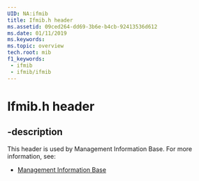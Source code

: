 ```yaml
---
UID: NA:ifmib
title: Ifmib.h header
ms.assetid: 09ced264-dd69-3b6e-b4cb-92413536d612
ms.date: 01/11/2019
ms.keywords: 
ms.topic: overview
tech.root: mib
f1_keywords:
 - ifmib
 - ifmib/ifmib
---
```


# Ifmib.h header


## -description

This header is used by Management Information Base. For more information, see:

- [Management Information Base](../_mib/index.md)

